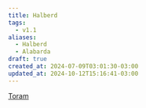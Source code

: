 ```yaml
---
title: Halberd
tags:
  - v1.1
aliases:
  - Halberd
  - Alabarda
draft: true
created_at: 2024-07-09T03:01:30-03:00
updated_at: 2024-10-12T15:16:41-03:00
---
```


[Toram](../26/Toram.md)
